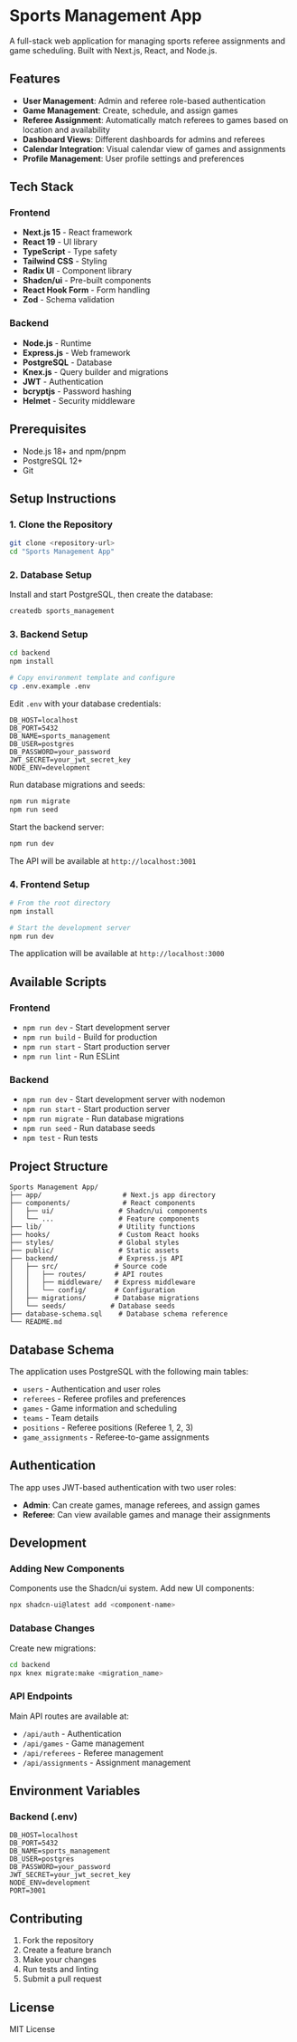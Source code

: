 # Sports Management App

A full-stack web application for managing sports referee assignments and game scheduling. Built with Next.js, React, and Node.js.

## Features

- **User Management**: Admin and referee role-based authentication
- **Game Management**: Create, schedule, and assign games
- **Referee Assignment**: Automatically match referees to games based on location and availability  
- **Dashboard Views**: Different dashboards for admins and referees
- **Calendar Integration**: Visual calendar view of games and assignments
- **Profile Management**: User profile settings and preferences

## Tech Stack

### Frontend
- **Next.js 15** - React framework
- **React 19** - UI library
- **TypeScript** - Type safety
- **Tailwind CSS** - Styling
- **Radix UI** - Component library
- **Shadcn/ui** - Pre-built components
- **React Hook Form** - Form handling
- **Zod** - Schema validation

### Backend
- **Node.js** - Runtime
- **Express.js** - Web framework
- **PostgreSQL** - Database
- **Knex.js** - Query builder and migrations
- **JWT** - Authentication
- **bcryptjs** - Password hashing
- **Helmet** - Security middleware

## Prerequisites

- Node.js 18+ and npm/pnpm
- PostgreSQL 12+
- Git

## Setup Instructions

### 1. Clone the Repository
```bash
git clone <repository-url>
cd "Sports Management App"
```

### 2. Database Setup

Install and start PostgreSQL, then create the database:

```bash
createdb sports_management
```

### 3. Backend Setup

```bash
cd backend
npm install

# Copy environment template and configure
cp .env.example .env
```

Edit `.env` with your database credentials:
```env
DB_HOST=localhost
DB_PORT=5432
DB_NAME=sports_management
DB_USER=postgres
DB_PASSWORD=your_password
JWT_SECRET=your_jwt_secret_key
NODE_ENV=development
```

Run database migrations and seeds:
```bash
npm run migrate
npm run seed
```

Start the backend server:
```bash
npm run dev
```

The API will be available at `http://localhost:3001`

### 4. Frontend Setup

```bash
# From the root directory
npm install

# Start the development server
npm run dev
```

The application will be available at `http://localhost:3000`

## Available Scripts

### Frontend
- `npm run dev` - Start development server
- `npm run build` - Build for production
- `npm run start` - Start production server
- `npm run lint` - Run ESLint

### Backend
- `npm run dev` - Start development server with nodemon
- `npm run start` - Start production server
- `npm run migrate` - Run database migrations
- `npm run seed` - Run database seeds
- `npm test` - Run tests

## Project Structure

```
Sports Management App/
├── app/                    # Next.js app directory
├── components/             # React components
│   ├── ui/                # Shadcn/ui components
│   └── ...                # Feature components
├── lib/                   # Utility functions
├── hooks/                 # Custom React hooks
├── styles/                # Global styles
├── public/                # Static assets
├── backend/               # Express.js API
│   ├── src/              # Source code
│   │   ├── routes/       # API routes
│   │   ├── middleware/   # Express middleware
│   │   └── config/       # Configuration
│   ├── migrations/       # Database migrations
│   └── seeds/           # Database seeds
├── database-schema.sql    # Database schema reference
└── README.md
```

## Database Schema

The application uses PostgreSQL with the following main tables:
- `users` - Authentication and user roles
- `referees` - Referee profiles and preferences
- `games` - Game information and scheduling
- `teams` - Team details
- `positions` - Referee positions (Referee 1, 2, 3)
- `game_assignments` - Referee-to-game assignments

## Authentication

The app uses JWT-based authentication with two user roles:
- **Admin**: Can create games, manage referees, and assign games
- **Referee**: Can view available games and manage their assignments

## Development

### Adding New Components
Components use the Shadcn/ui system. Add new UI components:
```bash
npx shadcn-ui@latest add <component-name>
```

### Database Changes
Create new migrations:
```bash
cd backend
npx knex migrate:make <migration_name>
```

### API Endpoints
Main API routes are available at:
- `/api/auth` - Authentication
- `/api/games` - Game management
- `/api/referees` - Referee management  
- `/api/assignments` - Assignment management

## Environment Variables

### Backend (.env)
```env
DB_HOST=localhost
DB_PORT=5432
DB_NAME=sports_management
DB_USER=postgres
DB_PASSWORD=your_password
JWT_SECRET=your_jwt_secret_key
NODE_ENV=development
PORT=3001
```

## Contributing

1. Fork the repository
2. Create a feature branch
3. Make your changes
4. Run tests and linting
5. Submit a pull request

## License

MIT License